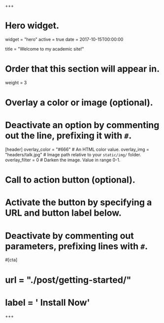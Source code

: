 +++
# Hero widget.
widget = "hero"
active = true
date = 2017-10-15T00:00:00

title = "Welcome to my academic site!"

# Order that this section will appear in.
weight = 3

# Overlay a color or image (optional).
#   Deactivate an option by commenting out the line, prefixing it with `#`.
[header]
  overlay_color = "#666"  # An HTML color value.
  overlay_img = "headers/talk.jpg"  # Image path relative to your `static/img/` folder.
  overlay_filter = 0  # Darken the image. Value in range 0-1.

# Call to action button (optional).
#   Activate the button by specifying a URL and button label below.
#   Deactivate by commenting out parameters, prefixing lines with `#`.
#[cta]
#  url = "./post/getting-started/"
#  label = '<i class="fa fa-download"></i> Install Now'

+++

 <br>
 <small>
 <br><br>
 <iframe style="display: ;" src="" scrolling="" width="" height="" frameborder=""></iframe>
 <iframe style="" src="" scrolling="" width="" height="" frameborder=""></iframe>

<script type="text/javascript">
  (function defer() {
    if (window.jQuery) {
      jQuery(document).ready(function(){
        GetLatestReleaseInfo();
      });
    } else {
      setTimeout(function() { defer() }, 50);
    }
  })();  
  function GetLatestReleaseInfo() {
    $.getJSON('').done(function (json) {
      let release = json[0];
      // let downloadURL = release.zipball_url;
      $('').text(' ');  
    });    
}  
</script>
